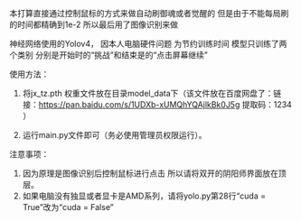 本打算直接通过控制鼠标的方式来做自动刷御魂或者觉醒的
但是由于不能每局刷的时间都精确到1e-2 所以最后用了图像识别来做

神经网络使用的Yolov4， 因本人电脑硬件问题 为节约训练时间 模型只训练了两个类别 分别是开始时的“挑战”和结束是的“点击屏幕继续”

使用方法：


1. 将jx_tz.pth 权重文件放在目录model_data下（该文件放在百度网盘了：链接：https://pan.baidu.com/s/1UDXb-xUMQhYQAjlkBk0J5g 提取码：1234 ）

2. 运行main.py文件即可（务必使用管理员权限运行）。

注意事项：
1. 因为原理是图像识别后控制鼠标进行点击 所以请将双开的阴阳师界面放在顶层。
2. 如果电脑没有独显或者显卡是AMD系列，请将yolo.py第28行“cuda = True”改为“cuda = False”
